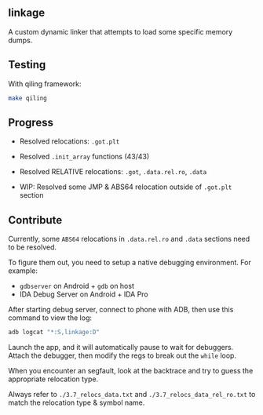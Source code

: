 ## linkage

A custom dynamic linker that attempts to load some specific memory dumps.

## Testing

With qiling framework:

```sh
make qiling
```

## Progress

- Resolved relocations: `.got.plt`

- Resolved `.init_array` functions (43/43)

- Resolved RELATIVE relocations: `.got`, `.data.rel.ro`, `.data`

- WIP: Resolved some JMP & ABS64 relocation outside of `.got.plt` section

## Contribute

Currently, some `ABS64` relocations in `.data.rel.ro` and `.data` sections need to be resolved.

To figure them out, you need to setup a native debugging environment. For example:

- `gdbserver` on Android + `gdb` on host
- IDA Debug Server on Android + IDA Pro

After starting debug server, connect to phone with ADB, then use this command to view the log:

```bash
adb logcat "*:S,linkage:D"
```

Launch the app, and it will automatically pause to wait for debuggers. Attach the debugger, then modify the regs to break out the `while` loop.

When you encounter an segfault, look at the backtrace and try to guess the appropriate relocation type.

Always refer to `./3.7_relocs_data.txt` and `./3.7_relocs_data_rel_ro.txt` to match the relocation type & symbol name.
